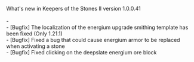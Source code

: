 What's new in Keepers of the Stones II version 1.0.0.41<br/>
<br />-
<br />- [Bugfix] The localization of the energium upgrade smithing template has been fixed (Only 1.21.1)
<br />- [Bugfix] Fixed a bug that could cause energium armor to be replaced when activating a stone
<br />- [Bugfix] Fixed clicking on the deepslate energium ore block